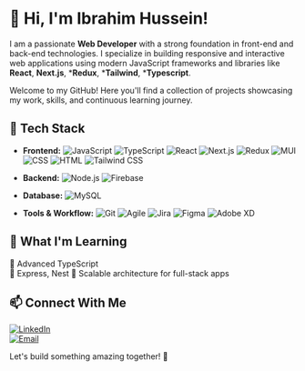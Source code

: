 # 👋 Hi, I'm Ibrahim Hussein!

I am a passionate **Web Developer** with a strong foundation in front-end and back-end technologies. I specialize in building responsive and interactive web applications using modern JavaScript frameworks and libraries like **React**, **Next.js**, ***Redux**, ***Tailwind**, ***Typescript**.

Welcome to my GitHub! Here you'll find a collection of projects showcasing my work, skills, and continuous learning journey.

## 🚀 Tech Stack

- **Frontend:** ![JavaScript](https://img.shields.io/badge/-JavaScript-F7DF1E?style=flat&logo=javascript&logoColor=black) ![TypeScript](https://img.shields.io/badge/-TypeScript-3178C6?style=flat&logo=typescript&logoColor=white) ![React](https://img.shields.io/badge/-React-61DAFB?style=flat&logo=react&logoColor=black) ![Next.js](https://img.shields.io/badge/-Next.js-000000?style=flat&logo=next.js&logoColor=white) ![Redux](https://img.shields.io/badge/-Redux-764ABC?style=flat&logo=redux&logoColor=white) ![MUI](https://img.shields.io/badge/-MUI-007FFF?style=flat&logo=mui&logoColor=white) ![CSS](https://img.shields.io/badge/-CSS-1572B6?style=flat&logo=css3&logoColor=white) ![HTML](https://img.shields.io/badge/-HTML-E34F26?style=flat&logo=html5&logoColor=white) ![Tailwind CSS](https://img.shields.io/badge/-Tailwind%20CSS-38B2AC?style=flat&logo=tailwind-css&logoColor=white)

- **Backend:** ![Node.js](https://img.shields.io/badge/-Node.js-339933?style=flat&logo=node.js&logoColor=white) ![Firebase](https://img.shields.io/badge/-Firebase-FFCA28?style=flat&logo=firebase&logoColor=black)

- **Database:** ![MySQL](https://img.shields.io/badge/-MySQL-4479A1?style=flat&logo=mysql&logoColor=white)

- **Tools & Workflow:** ![Git](https://img.shields.io/badge/-Git-F05032?style=flat&logo=git&logoColor=white) ![Agile](https://img.shields.io/badge/-Agile-009B77?style=flat) ![Jira](https://img.shields.io/badge/-Jira-0052CC?style=flat&logo=jira&logoColor=white) ![Figma](https://img.shields.io/badge/-Figma-F24E1E?style=flat&logo=figma&logoColor=white) ![Adobe XD](https://img.shields.io/badge/-Adobe%20XD-FF61F6?style=flat&logo=adobe-xd&logoColor=white)

## 🌱 What I'm Learning

🔹 Advanced TypeScript  
🔹 Express, Nest
🔹 Scalable architecture for full-stack apps

## 📫 Connect With Me

[![LinkedIn](https://img.shields.io/badge/LinkedIn-blue?style=for-the-badge&logo=linkedin)](https://www.linkedin.com/in/ibrahim-hussein-ba3750242)  
[![Email](https://img.shields.io/badge/Email-%23D14836.svg?style=for-the-badge&logo=gmail&logoColor=white)](mailto:ibrahimhussien227@gmail.com)

Let's build something amazing together! 🚀
